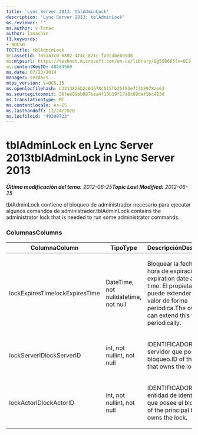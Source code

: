 ```yaml
---
title: 'Lync Server 2013: tblAdminLock'
description: 'Lync Server 2013: tblAdminLock'
ms.reviewer: ''
ms.author: v-lanac
author: lanachin
f1.keywords:
- NOCSH
TOCTitle: tblAdminLock
ms:assetid: 785a43c0-6892-474c-821c-fa9cdbeb99d8
ms:mtpsurl: https://technet.microsoft.com/en-us/library/Gg558665(v=OCS.15)
ms:contentKeyID: 48184560
ms.date: 07/23/2014
manager: serdars
mtps_version: v=OCS.15
ms.openlocfilehash: c3313826b2c0d578c515fb25f83e713b8978ae63
ms.sourcegitcommit: 36fee89bb887bea4f18b19f17a8c69daf5bc423d
ms.translationtype: MT
ms.contentlocale: es-ES
ms.lasthandoff: 11/24/2020
ms.locfileid: "49398723"
---
```

# <a name="tbladminlock-in-lync-server-2013"></a><span data-ttu-id="67872-103">tblAdminLock en Lync Server 2013</span><span class="sxs-lookup"><span data-stu-id="67872-103">tblAdminLock in Lync Server 2013</span></span>

<div data-xmlns="http://www.w3.org/1999/xhtml">

<div class="topic" data-xmlns="http://www.w3.org/1999/xhtml" data-msxsl="urn:schemas-microsoft-com:xslt" data-cs="https://msdn.microsoft.com/">

<div data-asp="https://msdn2.microsoft.com/asp">



</div>

<div id="mainSection">

<div id="mainBody"><span data-ttu-id="67872-104">

<span> </span></span><span class="sxs-lookup"><span data-stu-id="67872-104">

<span> </span></span></span>

<span data-ttu-id="67872-105">_**Última modificación del tema:** 2012-06-25_</span><span class="sxs-lookup"><span data-stu-id="67872-105">_**Topic Last Modified:** 2012-06-25_</span></span>

<span data-ttu-id="67872-106">tblAdminLock contiene el bloqueo de administrador necesario para ejecutar algunos comandos de administrador.</span><span class="sxs-lookup"><span data-stu-id="67872-106">tblAdminLock contains the administrator lock that is needed to run some administrator commands.</span></span>

### <a name="columns"></a><span data-ttu-id="67872-107">Columnas</span><span class="sxs-lookup"><span data-stu-id="67872-107">Columns</span></span>

<table>
<colgroup>
<col style="width: 33%" />
<col style="width: 33%" />
<col style="width: 33%" />
</colgroup>
<thead>
<tr class="header">
<th><span data-ttu-id="67872-108">Columna</span><span class="sxs-lookup"><span data-stu-id="67872-108">Column</span></span></th>
<th><span data-ttu-id="67872-109">Tipo</span><span class="sxs-lookup"><span data-stu-id="67872-109">Type</span></span></th>
<th><span data-ttu-id="67872-110">Descripción</span><span class="sxs-lookup"><span data-stu-id="67872-110">Description</span></span></th>
</tr>
</thead>
<tbody>
<tr class="odd">
<td><p><span data-ttu-id="67872-111">lockExpiresTime</span><span class="sxs-lookup"><span data-stu-id="67872-111">lockExpiresTime</span></span></p></td>
<td><p><span data-ttu-id="67872-112">DateTime, not null</span><span class="sxs-lookup"><span data-stu-id="67872-112">datetime, not null</span></span></p></td>
<td><p><span data-ttu-id="67872-113">Bloquear la fecha y la hora de expiración.</span><span class="sxs-lookup"><span data-stu-id="67872-113">Lock expiration date and time.</span></span> <span data-ttu-id="67872-114">El propietario puede extender este valor de forma periódica.</span><span class="sxs-lookup"><span data-stu-id="67872-114">The owner can extend this value periodically.</span></span></p></td>
</tr>
<tr class="even">
<td><p><span data-ttu-id="67872-115">lockServerID</span><span class="sxs-lookup"><span data-stu-id="67872-115">lockServerID</span></span></p></td>
<td><p><span data-ttu-id="67872-116">int, not null</span><span class="sxs-lookup"><span data-stu-id="67872-116">int, not null</span></span></p></td>
<td><p><span data-ttu-id="67872-117">IDENTIFICADOR del servidor que posee el bloqueo.</span><span class="sxs-lookup"><span data-stu-id="67872-117">ID of the server that owns the lock.</span></span></p></td>
</tr>
<tr class="odd">
<td><p><span data-ttu-id="67872-118">lockActorID</span><span class="sxs-lookup"><span data-stu-id="67872-118">lockActorID</span></span></p></td>
<td><p><span data-ttu-id="67872-119">int, not null</span><span class="sxs-lookup"><span data-stu-id="67872-119">int, not null</span></span></p></td>
<td><p><span data-ttu-id="67872-120">IDENTIFICADOR de la entidad de identidad que posee el bloqueo.</span><span class="sxs-lookup"><span data-stu-id="67872-120">ID of the principal that owns the lock.</span></span></p></td>
</tr>
</tbody>
</table><span data-ttu-id="67872-121">


</div>

<span> </span>

</div>

</div>

</span><span class="sxs-lookup"><span data-stu-id="67872-121">


</div>

<span> </span>

</div>

</div>

</span></span></div>

